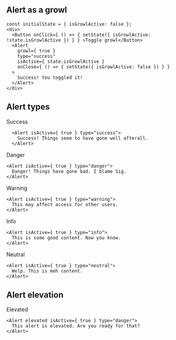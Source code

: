 ## Alert as a growl

```
const initialState = { isGrowlActive: false };
<div>
  <Button onClick={ () => { setState({ isGrowlActive: !state.isGrowlActive }) } } >Toggle growl</Button>
  <Alert
    growl={ true }
    type="success"
    isActive={ state.isGrowlActive }
    onClose={ () => { setState({ isGrowlActive: false }) } }
  >
    Success! You toggled it!
  </Alert>
</div>
```

## Alert types

Success
```
  <Alert isActive={ true } type="success">
    Success! Things seem to have gone well afterall.
  </Alert>
```

Danger

```
<Alert isActive={ true } type="danger">
  Danger! Things have gone bad. I blame Sig.
</Alert>
```

Warning

```
<Alert isActive={ true } type="warning">
  This may affect access for other users.
</Alert>
```

Info

```
<Alert isActive={ true } type="info">
  This is some good content. Now you know.
</Alert>
```

Neutral
```
<Alert isActive={ true } type="neutral">
  Welp. This is meh content.
</Alert>
```

## Alert elevation

Elevated
```
<Alert elevated isActive={ true } type="danger">
  This alert is elevated. Are you ready for that?
</Alert>
```

